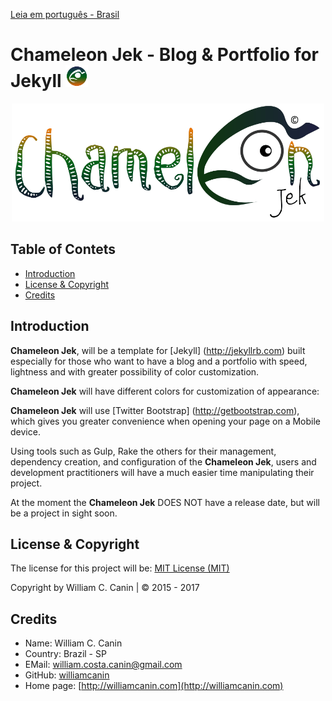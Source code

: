 [Leia em português - Brasil](https://github.com/williamcanin/chameleon-jek/blob/master/README.md)

# Chameleon Jek - Blog & Portfolio for Jekyll <img src="https://raw.githubusercontent.com/williamcanin/chameleon-jek/master/assets/images/avatar/out.png" alt="Chameleon Jek Logotype" width="7%" height="7%"/>

<p align="center">
  <img src="https://raw.githubusercontent.com/williamcanin/chameleon-jek/master/assets/images/preview/chameleon-jek-logotype.png" alt="Chameleon Jek Logotype" width="500px" height="55%"/>
</p>

## Table of Contets

* [Introduction](https://github.com/williamcanin/chameleon-jek/tree/master/#introduction)
* [License & Copyright](https://github.com/williamcanin/chameleon-jek/tree/master/#license--copyright)
* [Credits](https://github.com/williamcanin/chameleon-jek/tree/master/#credits)


## Introduction

**Chameleon Jek**, will be a template for [Jekyll] (http://jekyllrb.com) built especially for those who want to have a blog and a portfolio with speed, lightness and with greater possibility of color customization.

**Chameleon Jek** will have different colors for customization of appearance:

**Chameleon Jek** will use [Twitter Bootstrap] (http://getbootstrap.com), which gives you greater convenience when opening your page on a Mobile device.

Using tools such as Gulp, Rake the others for their management, dependency creation, and configuration of the **Chameleon Jek**, users and development practitioners will have a much easier time manipulating their project.

At the moment the **Chameleon Jek** DOES NOT have a release date, but will be a project in sight soon.

## License & Copyright

The license for this project will be: [MIT License (MIT)](https://opensource.org/licenses/MIT)

Copyright by William C. Canin | © 2015 - 2017

## Credits

* Name: William C. Canin 
* Country: Brazil - SP
* EMail: william.costa.canin@gmail.com    
* GitHub: [williamcanin](http://github.com/williamcanin)
* Home page: [http://williamcanin.com](http://williamcanin.com)